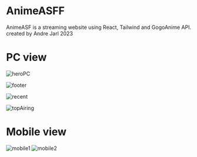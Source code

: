 # AnimeASFF
AnimeASF is a streaming website using React, Tailwind and GogoAnime API.
created by Andre Jarl 2023

# PC view
![heroPC](https://github.com/AndreJarl/AnimeASFF/assets/104331025/a4e6a1d2-3dd7-4503-867e-d52ea1150779)

![footer](https://github.com/AndreJarl/AnimeASFF/assets/104331025/101da264-e88b-4d76-926f-426aa94ae904)

![recent](https://github.com/AndreJarl/AnimeASFF/assets/104331025/8253f9e3-30cf-4be3-8ed1-0d8b2b4f8662)

![topAiring](https://github.com/AndreJarl/AnimeASFF/assets/104331025/60861701-1f75-4d8f-adf7-546cec0f33a5)

# Mobile view
![mobile1](https://github.com/AndreJarl/AnimeASFF/assets/104331025/c0029bd9-025b-4473-8ab0-b3f6a962b8bc) 
![mobile2](https://github.com/AndreJarl/AnimeASFF/assets/104331025/3f01382a-831b-40d7-b3eb-a044bc450cc8)

